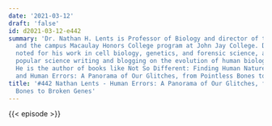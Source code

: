 ```yaml
---
date: '2021-03-12'
draft: 'false'
id: d2021-03-12-e442
summary: 'Dr. Nathan H. Lents is Professor of Biology and director of the honors program
  and the campus Macaulay Honors College program at John Jay College. Dr. Lents is
  noted for his work in cell biology, genetics, and forensic science, as well as his
  popular science writing and blogging on the evolution of human biology and behavior.
  He is the author of books like Not So Different: Finding Human Nature in Animals,
  and Human Errors: A Panorama of Our Glitches, from Pointless Bones to Broken Genes.'
title: '#442 Nathan Lents - Human Errors: A Panorama of Our Glitches, from Pointless
  Bones to Broken Genes'
---
```

{{< episode >}}
